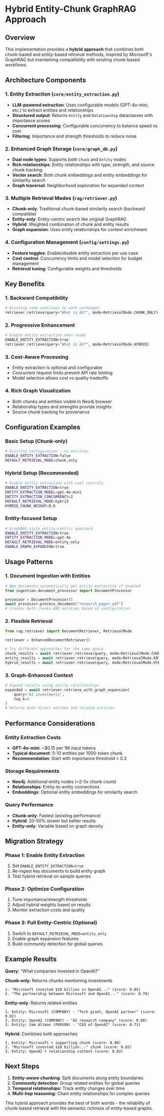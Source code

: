 # Hybrid Entity-Chunk GraphRAG Approach

## Overview

This implementation provides a **hybrid approach** that combines both chunk-based and entity-based retrieval methods, inspired by Microsoft's GraphRAG but maintaining compatibility with existing chunk-based workflows.

## Architecture Components

### 1. Entity Extraction (`core/entity_extraction.py`)
- **LLM-powered extraction**: Uses configurable models (GPT-4o-mini, etc.) to extract entities and relationships
- **Structured output**: Returns `Entity` and `Relationship` dataclasses with importance scores
- **Concurrent processing**: Configurable concurrency to balance speed vs cost
- **Filtering**: Importance and strength thresholds to reduce noise

### 2. Enhanced Graph Storage (`core/graph_db.py`)
- **Dual node types**: Supports both `Chunk` and `Entity` nodes
- **Rich relationships**: Entity relationships with type, strength, and source chunk tracking  
- **Vector search**: Both chunk embeddings and entity embeddings for similarity search
- **Graph traversal**: Neighborhood exploration for expanded context

### 3. Multiple Retrieval Modes (`rag/retriever.py`)
- **Chunk-only**: Traditional chunk-based similarity search (backward compatible)
- **Entity-only**: Entity-centric search like original GraphRAG
- **Hybrid**: Weighted combination of chunk and entity results
- **Graph expansion**: Uses entity relationships for context enrichment

### 4. Configuration Management (`config/settings.py`)
- **Feature toggles**: Enable/disable entity extraction per use case
- **Cost control**: Concurrency limits and model selection for budget management
- **Retrieval tuning**: Configurable weights and thresholds

## Key Benefits

### 1. **Backward Compatibility**
```python
# Existing code continues to work unchanged
retriever.retrieve(query="What is AI?", mode=RetrievalMode.CHUNK_ONLY)
```

### 2. **Progressive Enhancement**
```python
# Enable entity extraction when ready
ENABLE_ENTITY_EXTRACTION=true
retriever.retrieve(query="What is AI?", mode=RetrievalMode.HYBRID)
```

### 3. **Cost-Aware Processing**
- Entity extraction is optional and configurable
- Concurrent request limits prevent API rate limiting
- Model selection allows cost vs quality tradeoffs

### 4. **Rich Graph Visualization**
- Both chunks and entities visible in Neo4j browser
- Relationship types and strengths provide insights
- Source chunk tracking for provenance

## Configuration Examples

### Basic Setup (Chunk-only)
```bash
# Existing configuration - no entities
ENABLE_ENTITY_EXTRACTION=false
DEFAULT_RETRIEVAL_MODE=chunk_only
```

### Hybrid Setup (Recommended)
```bash
# Enable entity extraction with cost controls
ENABLE_ENTITY_EXTRACTION=true
ENTITY_EXTRACTION_MODEL=gpt-4o-mini
ENTITY_EXTRACTION_CONCURRENCY=2
DEFAULT_RETRIEVAL_MODE=hybrid
HYBRID_CHUNK_WEIGHT=0.6
```

### Entity-focused Setup
```bash
# GraphRAG-style entity-centric approach
ENABLE_ENTITY_EXTRACTION=true
ENTITY_EXTRACTION_MODEL=gpt-4o
DEFAULT_RETRIEVAL_MODE=entity_only
ENABLE_GRAPH_EXPANSION=true
```

## Usage Patterns

### 1. Document Ingestion with Entities
```python
# New documents automatically get entity extraction if enabled
from ingestion.document_processor import DocumentProcessor

processor = DocumentProcessor()
await processor.process_document("research_paper.pdf")
# Creates both chunks AND entities based on configuration
```

### 2. Flexible Retrieval
```python
from rag.retriever import DocumentRetriever, RetrievalMode

retriever = EnhancedDocumentRetriever()

# Try different approaches for the same query
chunk_results = await retriever.retrieve(query, mode=RetrievalMode.CHUNK_ONLY)
entity_results = await retriever.retrieve(query, mode=RetrievalMode.ENTITY_ONLY)  
hybrid_results = await retriever.retrieve(query, mode=RetrievalMode.HYBRID)
```

### 3. Graph-Enhanced Context
```python
# Expand results using entity relationships
expanded = await retriever.retrieve_with_graph_expansion(
    query="AI investments",
    top_k=5
)
# Returns both direct matches and related entities
```

## Performance Considerations

### Entity Extraction Costs
- **GPT-4o-mini**: ~$0.15 per 1M input tokens
- **Typical document**: 5-10 entities per 1000-token chunk
- **Recommendation**: Start with importance threshold > 0.3

### Storage Requirements
- **Neo4j**: Additional entity nodes (~2-5x chunk count)
- **Relationships**: Entity-to-entity connections
- **Embeddings**: Optional entity embeddings for similarity search

### Query Performance
- **Chunk-only**: Fastest (existing performance)
- **Hybrid**: 20-50% slower but better results
- **Entity-only**: Variable based on graph density

## Migration Strategy

### Phase 1: Enable Entity Extraction
1. Set `ENABLE_ENTITY_EXTRACTION=true`
2. Re-ingest key documents to build entity graph
3. Test hybrid retrieval on sample queries

### Phase 2: Optimize Configuration
1. Tune importance/strength thresholds
2. Adjust hybrid weights based on results
3. Monitor extraction costs and quality

### Phase 3: Full Entity-Centric (Optional)
1. Switch to `DEFAULT_RETRIEVAL_MODE=entity_only`
2. Enable graph expansion features
3. Build community detection for global queries

## Example Results

**Query**: "What companies invested in OpenAI?"

**Chunk-only**: Returns chunks mentioning investments
```
1. "Microsoft invested $10 billion in OpenAI..." (score: 0.85)
2. "The partnership between Microsoft and OpenAI..." (score: 0.78)
```

**Entity-only**: Returns related entities
```  
1. Entity: Microsoft (COMPANY) - "Tech giant, OpenAI partner" (score: 0.92)
2. Entity: OpenAI (COMPANY) - "AI research company" (score: 0.88)
3. Entity: Sam Altman (PERSON) - "CEO of OpenAI" (score: 0.73)
```

**Hybrid**: Combines both approaches
```
1. Entity: Microsoft + supporting chunk (score: 0.90)
2. "Microsoft invested $10 billion..." chunk (score: 0.85)
3. Entity: OpenAI + relationship context (score: 0.83)
```

## Next Steps

1. **Entity-aware chunking**: Split documents along entity boundaries
2. **Community detection**: Group related entities for global queries
3. **Temporal relationships**: Track entity changes over time
4. **Multi-hop reasoning**: Chain entity relationships for complex queries

This hybrid approach provides the best of both worlds - the reliability of chunk-based retrieval with the semantic richness of entity-based graphs.